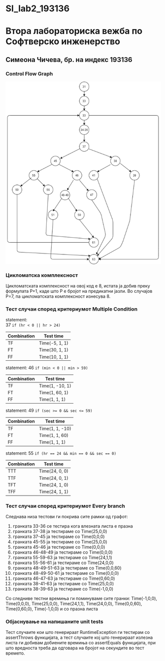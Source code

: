 # SI_lab2_193136
# Втора лабораториска вежба по Софтверско инженерство

## Симеона Чичева, бр. на индекс 193136

###  Control Flow Graph

![Control Flow Graph](CFG1.png)

### Цикломатска комплексност

Цикломатската комплексност на овој код е 8, истата ја добив преку формулата P+1, каде што P е бројот на предикатни јазли. Во случајoв P=7, па цикломатската комплексност изнесува 8.

### Тест случаи според критериумот  Multiple Condition

statement:  
37 `if (hr < 0 || hr > 24)`

| Combination | Test time |
| ----------- | --------- |
| TF | Time(-5, 1, 1) |
| FT | Time(30, 1, 1) |
| FF | Time(10, 1, 1) |



statement:
46 `if (min < 0 || min > 59)`

| Combination | Test time |
| ----------- | --------- |
| TF | Time(1, -10, 1) |
| FT | Time(1, 60, 1) |
| FF | Time(1, 1, 1) |


statement:
49 `if (sec >= 0 && sec <= 59)`

| Combination | Test time |
| ----------- | --------- |
| TF | Time(1, 1, -10) |
| FT | Time(1, 1, 60) |
| FF | Time(1, 1, 1) |



statement:
55 `if (hr == 24 && min == 0 && sec == 0)`

| Combination | Test time |
| ----------- | --------- |
| TTT | Time(24, 0, 0) |
| TTF | Time(24, 0, 1) |
| TFT | Time(24, 1, 0) |
| TFF | Time(24, 1, 1) |

### Тест случаи според критериумот Every branch

Следнава низа тестови ги покрива сите рамки од графот: 
1. гранката 33-36 се тестира кога влезната листа е празна
2. гранката 37-38 ја тестираме со Тime(25,0,0)
3. гранката 37-45 ја тестираме со Time(0,0,0) 
4. гранката 45-55 ја тестираме со Time(25,0,0)
5. гранката 45-46 ја тестираме со Time(0,0,0)
6. гранката 46-48-49 ја тестираме со Time(0,0,0)
7. гранката 55-59-63 ја тестираме со Time(24,1,1)
8. гранката 55-56-61 ја тестираме со Time(24,0,0)
9. гранката 48-49-51-63 ја тестираме со Time(0,0,60)
10. гранката 48-49-50-61 ја тестираме со Time(0,0,0)
11. гранката 46-47-63 ја тестираме со Time(0,60,0)
12. гранката 38-41-63 ја тестираме со Time(25,0,0)
13. гранката 38-39-63 ја тестираме со Time(-1,0,0)

Со следниве тестни времиња ги поминуваме сите гранки: Time(-1,0,0), Time(0,0,0), Time(25,0,0), Time(24,1,1), Time(24,0,0), Time(0,0,60), Time(0,60,0), Time(-1,0,0) и со празна листа

### Објаснување на напишаните unit tests

Тест случаите кои што генерираат RuntimeException ги тестирам со assertThrows функцијата, а тест случаите кој што генерираат излезна листа ги добивам добиените времиња со assertEquals функцијата, при што вредноста треба да одговара на бројот на секундите во тест времето. 
